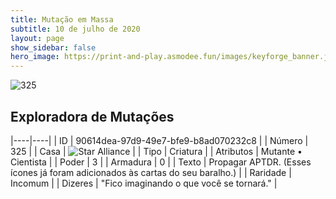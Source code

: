 ```yaml
---
title: Mutação em Massa
subtitle: 10 de julho de 2020
layout: page
show_sidebar: false
hero_image: https://print-and-play.asmodee.fun/images/keyforge_banner.jpg
---
```


![325](https://cdn.keyforgegame.com/media/card_front/pt/479_325_W237RJ5H5V4R_pt.png)

## Exploradora de Mutações

|----|----|
| ID | 90614dea-97d9-49e7-bfe9-b8ad070232c8 |
| Número | 325 |
| Casa | ![Star Alliance](https://archonarcana.com/images/thumb/7/7d/Star_Alliance.png/22px-Star_Alliance.png "Aliança Estelar") |
| Tipo | Criatura |
| Atributos | Mutante • Cientista |
| Poder | 3 |
| Armadura | 0 |
| Texto | Propagar APTDR. (Esses ícones já foram adicionados às cartas do seu baralho.) |
| Raridade | Incomum |
| Dizeres | "Fico imaginando o que você se tornará." |
